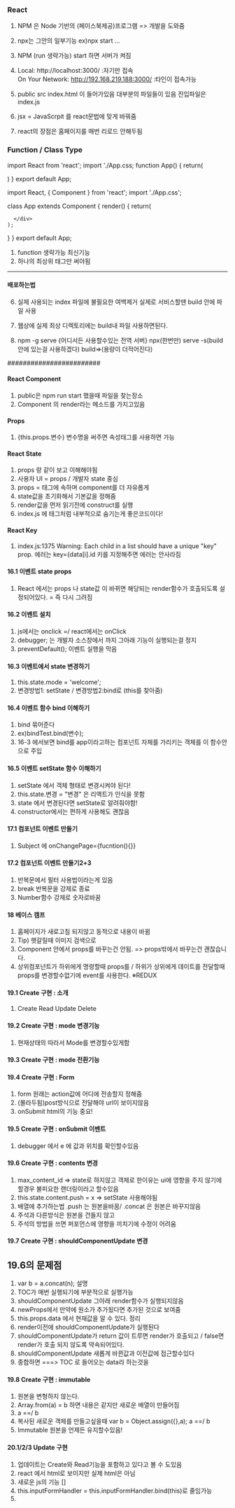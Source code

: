 ### React ###
1. NPM 은 Node 기반의 (페이스북제공)프로그램 => 개발을 도와줌
2. npx는 그안의 일부기능 ex)npx start ...
3. NPM (run 생략가능) start 하면 서버가 켜짐
4.   Local:            http://localhost:3000/ :자기만 접속       
     On Your Network:  http://192.168.219.188:3000/  :타인이 접속가능

5. public                     src
   index.html 이 들어가있음    대부분의 파일들이 있음 진입파일은 index.js
6. jsx = JavaScrpit 를 react문법에 맞게 바꿔줌 
7. react의 장점은 홈페이지를 매번 리로드 안해두됨
### Function / Class Type ###
import React from 'react';
import './App.css;
function App() {
  return(
    <div className="App">
    </div>
  )
}
export default App;

import React, { Component } from 'react';
import './App.css';

class App extends Component {
  render() {
    return(
      <div className="App">

      </div>
    );
  }
}
export default App;
1. function 생략가능 최신기능
2. 하나의 최상위 태그만 써야됨
------------------
#### 배포하는법 ####
6. 실제 사용되는 index 파일에 불필요한 여백제거
  실제로 서비스할땐 build 안에 파일 사용 
7. 웹상에 실제 최상 디렉토리에는 build내 파일 사용하면된다.

8. npm -g serve {어디서든 사용할수있는 전역 서버}
   npx(한번만) serve -s(build 안에 있는걸 사용하겠다) build=>(용량이 더적어진다) 

########################

#### React Component ####
1. public은 npm run start 했을때 파일을 찾는장소
2. Component 의 render라는 메소드를 가지고있음

#### Props ####
1. {this.props.변수} 변수명을 써주면 속성태그를 사용하면 가능
#### React State ####
1. props 랑 같이 보고 이해해야됨
2. 사용자 UI = props / 개발자 state 중심
3. props = 태그에 속하며 component를 더 자유롭게
4. state값을 초기화해서 기본값을 정해줌
5. render값을 먼저 읽기전에 construct를 실행
5. index.js 에 <App /> 태그처럼 내부적으로 숨기는게 좋은코드이다!
#### React Key ####
1. index.js:1375 Warning: Each child in a list should have a unique "key" prop. 에러는
   key={data[i].id 키를 지정해주면 에러는 안사라짐 
#### 16.1 이벤트 state props ####
1. React 에서는 props 나 state값 이 바뀌면 해당되는 render함수가 호출되도록 설정되어있다.
    = 즉 다시 그려짐
#### 16.2 이벤트 설치 ####
1. js에서는 onclick =/ react에서는 onClick
2. debugger; 는 개발자 소스창에서 까지 그아래 기능이 실행되는걸 정지
3. preventDefault(); 이벤트 실행을 막음
#### 16.3 이벤트에서 state 변경하기 ####
1. this.state.mode = 'welcome';
2. 변경방법1: setState / 변경방법2:bind로 (this를 찾아줌)
#### 16.4 이벤트 함수 bind 이해하기 ####
1. bind 묶어준다
2. ex)bindTest.bind(변수);
3. 16-3 에서보면 bind를 app이라고하는 컴포넌트 자체를 가리키는 객체를 이 함수안으로 주입
#### 16.5 이벤트 setState 함수 이해하기 ####
1. setState 에서 객체 형태로 변경시켜야 된다!
2. this.state.변경 = "변경" 은 리액트가 인식을 못함
3. state 에서 변경된다면 setState로 알려줘야함!
4. constructor에서는 편하게 사용해도 괜찮음
#### 17.1 컴포넌트 이벤트 만들기 ####
1. Subject 에 onChangePage={fucntion(){}}
#### 17.2 컴포넌트 이벤트 만들기2+3 ####
1. 반복문에서 필터 사용법이라는게 있음
2. break 반복문을 강제로 종료
3. Number함수 강제로 숫자로바꿈
#### 18 베이스 캠프 ####
1. 홈페이지가 새로고침 되지않고 동적으로 내용이 바뀜
2. Tip) 햇갈릴때 이미지 검색으로 
3. Component 안에서 props를 바꾸는건 안됨. => props밖에서 바꾸는건 괜찮습니다.
4. 상위컴포넌트가 하위에게 명령할때 props를 / 하위가 상위에게 데이트를 전달할때 props를 변경할수없기에 event를 사용한다.
※REDUX 
#### 19.1 Create 구현 : 소개 ####
1. Create Read Update Delete
#### 19.2 Create 구현 : mode 변경기능 ####
1. 현재상태의 따라서 Mode를 변경할수있게함
#### 19.3 Create 구현 : mode 전환기능 ####
#### 19.4 Create 구현 : Form ####
1. form 원래는 action값에 어디에 전송할지 정해줌
2. (몰라두됨)post방식으로 전달해야 url이 보이지않음
3. onSubmit html의 기능 중요!
#### 19.5 Create 구현 : onSubmit 이벤트 ####
1. debugger 에서 e 에 값과 위치를 확인할수있음
#### 19.6 Create 구현 : contents 변경 ####
1. max_content_id => state로 하지않고 객체로 한이유는 ui에 영향을 주지 않기에 
   할경우 불피요한 랜더링이라고 할수있음
2. this.state.content.push = x => setState 사용해야됨
3. 배열에 추가하는법 .push 는 원본을바꿈/ .concat 은 원본은 바꾸지않음 
4. 주석과 다른방식은 원본을 건들지 않고
5. 주석의 방법을 쓰면 퍼포먼스에 영향을 끼치기에 수정이 어려움 
#### 19.7 Create 구현 : shouldComponentUpdate 변경 ####
## 19.6의 문제점 ##
1. var b = a.concat(n); 설명
2. TOC가 매번 실행되기에 부분적으로 실행가능
3. shouldComponentUpdate 그아래 render함수가 실행되지않음
4. newProps에서 만약에 원소가 추가됬다면 추가된 것으로 보여줌
5. this.props.data 에서 현재값을 알 수 있다.
정리
1. render이전에 shouldComponentUpdate가 실행된다
2. shouldComponentUpdate가 return 값이 트루면 render가 호출되고 / false면 render가 호출 되지 않도록 약속되어있다.
3. shouldComponentUpdate 새롭게 바뀐값과 이전값에 접근할수있다 
4. 종합하면 ===> TOC 로 들어오는 data라 하는것을 
#### 19.8 Create 구현 : immutable ####
1. 원본을 변형하지 않는다.
2. Array.from(a) = b 하면 내용은 같지만 새로운 배열이 만들어짐
3. a ==/ b
4. 복사된 새로운 객체를 만들고싶을때
    var b = Object.assign({},a);
    a ==/ b
5. Immutable 원본을 언제든 유지할수있음!
#### 20.1/2/3 Update 구현 ####
1. 업데이트는 Create와 Read기능을 포함하고 있다고 볼 수 도있음
2. react 에서 html로 보이지만 실제 html은 아님
3. 새로운 js의 기능 []
4. this.inputFormHandler = this.inputFormHandler.bind(this)로 줄임가능 
5.
